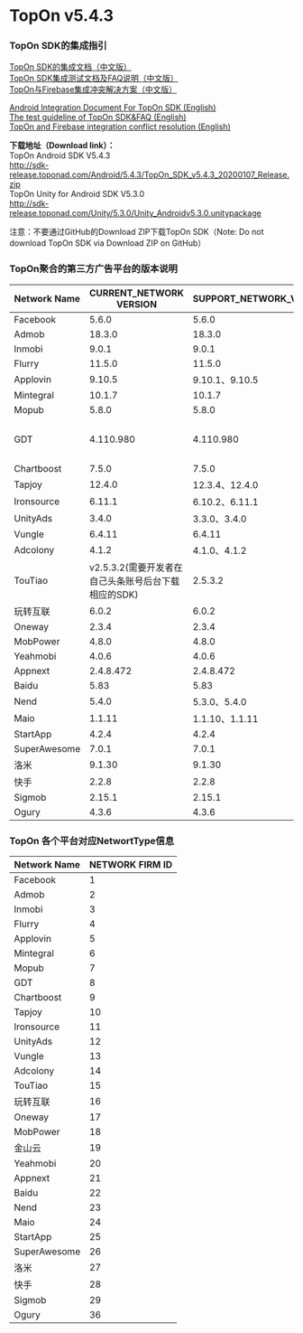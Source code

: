 # TopOn v5.4.3

<h3>TopOn SDK的集成指引</h3>

[TopOn SDK的集成文档（中文版）](zh/Android_TopOn_SDK_集成文档.md)<br>
[TopOn SDK集成测试文档及FAQ说明（中文版）](zh/TopOnSDK集成测试及FAQ说明.md)<br>
[TopOn与Firebase集成冲突解决方案（中文版）](zh/TopOn与Firebase集成冲突解决方案.md)

[Android Integration Document For TopOn SDK (English)](en/Android_Integration_Document_For_TopOn_SDK.md)<br>
[The test guideline of TopOn SDK&FAQ (English)](en/The_test_guideline_of_TopOn_SDK&FAQ.md)<br>
[TopOn and Firebase integration conflict resolution (English)](en/TopOn_and_Firebase_integration_conflict_resolution.md)<br>

**下载地址（Download link）：**<br>
TopOn Android SDK V5.4.3<br>
http://sdk-release.toponad.com/Android/5.4.3/TopOn_SDK_v5.4.3_20200107_Release.zip <br>
TopOn Unity for Android SDK V5.3.0<br>
http://sdk-release.toponad.com/Unity/5.3.0/Unity_Androidv5.3.0.unitypackage <br>

注意：不要通过GitHub的Download ZIP下载TopOn SDK（Note: Do not download TopOn SDK via Download ZIP on GitHub）

<h3>TopOn聚合的第三方广告平台的版本说明</h3>

| Network Name| CURRENT_NETWORK VERSION| SUPPORT_NETWORK_VERSION | P.S. |
|---|---|---|---|
|Facebook | 5.6.0| 5.6.0 |   |
|Admob | 18.3.0 | 18.3.0 |   |
|Inmobi | 9.0.1 |  9.0.1 |   |
|Flurry| 11.5.0 | 11.5.0 |   |
|Applovin| 9.10.5 | 9.10.1、9.10.5 |   |
|Mintegral | 10.1.7 | 10.1.7 |   |
|Mopub | 5.8.0 | 5.8.0 |   |
|GDT | 4.110.980 | 4.110.980 | 广点通/Tencent/腾讯 |
|Chartboost | 7.5.0 | 7.5.0 |   | 
|Tapjoy | 12.4.0 | 12.3.4、12.4.0 |   |
|Ironsource | 6.11.1 | 6.10.2、6.11.1 |   |
|UnityAds | 3.4.0 | 3.3.0、3.4.0 |   |
|Vungle | 6.4.11 | 6.4.11 |   |
|Adcolony | 4.1.2 | 4.1.0、4.1.2 |   |
|TouTiao| v2.5.3.2(需要开发者在自己头条账号后台下载相应的SDK) | 2.5.3.2 | 头条/穿山甲 |
|玩转互联 | 6.0.2 | 6.0.2 |   |
|Oneway| 2.3.4 | 2.3.4 |   |
|MobPower | 4.8.0 | 4.8.0 |   |
|Yeahmobi| 4.0.6 | 4.0.6 |   |
|Appnext| 2.4.8.472 | 2.4.8.472 |   |
|Baidu| 5.83 | 5.83 |   |
|Nend| 5.4.0 | 5.3.0、5.4.0 |   |
|Maio| 1.1.11 | 1.1.10、1.1.11 |   |
|StartApp| 4.2.4 | 4.2.4 |   |
|SuperAwesome| 7.0.1 | 7.0.1 |   |
|洛米| 9.1.30 | 9.1.30 |   |
|快手| 2.2.8 | 2.2.8 |   |
|Sigmob| 2.15.1 | 2.15.1 |   |
|Ogury| 4.3.6 | 4.3.6 |   |

<h3>TopOn 各个平台对应NetwortType信息</h3>

| Network Name| NETWORK FIRM ID|
|---|---|
|Facebook | 1 |
|Admob | 2 |
|Inmobi | 3 | 
|Flurry| 4 | 
|Applovin| 5 | 
|Mintegral | 6 |
|Mopub | 7 |
|GDT | 8|
|Chartboost | 9| 
|Tapjoy | 10 |
|Ironsource | 11|
|UnityAds | 12 |
|Vungle | 13 | 
|Adcolony | 14 | 
|TouTiao|15|
|玩转互联 | 16 |
|Oneway|17|
|MobPower | 18 |
|金山云 | 19 |
|Yeahmobi|20|
|Appnext|21|
|Baidu|22|
|Nend|23|
|Maio|24|
|StartApp |25|
|SuperAwesome |26|
|洛米|27|
|快手|28|
|Sigmob |29|
|Ogury |36|


